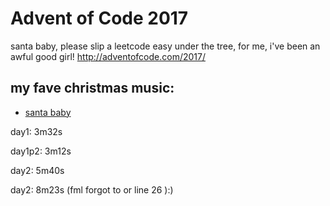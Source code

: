 # Advent of Code 2017

santa baby, please slip a leetcode easy under the tree, for me, i've been an awful good girl!
http://adventofcode.com/2017/

## my fave christmas music:

- [santa baby](https://www.youtube.com/watch?v=yWwW9iyhwgc&list=PLTNWXGeWrMqjJ3WjJJcmuQe87R_PxpnW8)


day1: 3m32s

day1p2: 3m12s

day2: 5m40s

day2: 8m23s (fml forgot to or line 26 ):)
